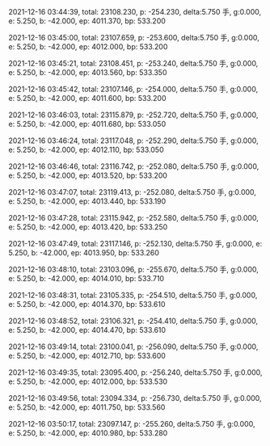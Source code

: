 2021-12-16 03:44:39, total: 23108.230, p: -254.230, delta:5.750 手, g:0.000, e: 5.250, b: -42.000, ep: 4011.370, bp: 533.200

2021-12-16 03:45:00, total: 23107.659, p: -253.600, delta:5.750 手, g:0.000, e: 5.250, b: -42.000, ep: 4012.000, bp: 533.200

2021-12-16 03:45:21, total: 23108.451, p: -253.240, delta:5.750 手, g:0.000, e: 5.250, b: -42.000, ep: 4013.560, bp: 533.350

2021-12-16 03:45:42, total: 23107.146, p: -254.000, delta:5.750 手, g:0.000, e: 5.250, b: -42.000, ep: 4011.600, bp: 533.200

2021-12-16 03:46:03, total: 23115.879, p: -252.720, delta:5.750 手, g:0.000, e: 5.250, b: -42.000, ep: 4011.680, bp: 533.050

2021-12-16 03:46:24, total: 23117.048, p: -252.290, delta:5.750 手, g:0.000, e: 5.250, b: -42.000, ep: 4012.110, bp: 533.050

2021-12-16 03:46:46, total: 23116.742, p: -252.080, delta:5.750 手, g:0.000, e: 5.250, b: -42.000, ep: 4013.520, bp: 533.200

2021-12-16 03:47:07, total: 23119.413, p: -252.080, delta:5.750 手, g:0.000, e: 5.250, b: -42.000, ep: 4013.440, bp: 533.190

2021-12-16 03:47:28, total: 23115.942, p: -252.580, delta:5.750 手, g:0.000, e: 5.250, b: -42.000, ep: 4013.420, bp: 533.250

2021-12-16 03:47:49, total: 23117.146, p: -252.130, delta:5.750 手, g:0.000, e: 5.250, b: -42.000, ep: 4013.950, bp: 533.260

2021-12-16 03:48:10, total: 23103.096, p: -255.670, delta:5.750 手, g:0.000, e: 5.250, b: -42.000, ep: 4014.010, bp: 533.710

2021-12-16 03:48:31, total: 23105.335, p: -254.510, delta:5.750 手, g:0.000, e: 5.250, b: -42.000, ep: 4014.370, bp: 533.610

2021-12-16 03:48:52, total: 23106.321, p: -254.410, delta:5.750 手, g:0.000, e: 5.250, b: -42.000, ep: 4014.470, bp: 533.610

2021-12-16 03:49:14, total: 23100.041, p: -256.090, delta:5.750 手, g:0.000, e: 5.250, b: -42.000, ep: 4012.710, bp: 533.600

2021-12-16 03:49:35, total: 23095.400, p: -256.240, delta:5.750 手, g:0.000, e: 5.250, b: -42.000, ep: 4012.000, bp: 533.530

2021-12-16 03:49:56, total: 23094.334, p: -256.730, delta:5.750 手, g:0.000, e: 5.250, b: -42.000, ep: 4011.750, bp: 533.560

2021-12-16 03:50:17, total: 23097.147, p: -255.260, delta:5.750 手, g:0.000, e: 5.250, b: -42.000, ep: 4010.980, bp: 533.280